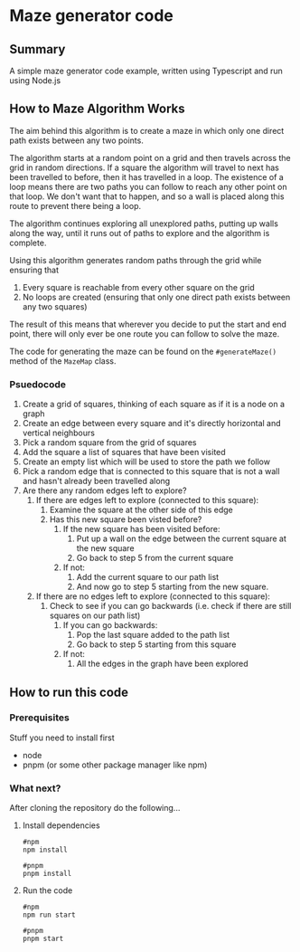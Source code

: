 # Maze generator code

## Summary

A simple maze generator code example, written using Typescript and run using Node.js

## How to Maze Algorithm Works

The aim behind this algorithm is to create a maze in which only one direct path exists between any two points.

The algorithm starts at a random point on a grid and then travels across the grid in random directions. If a square the algorithm will travel to next has been travelled to before, then it has travelled in a loop. The existence of a loop means there are two paths you can follow to reach any other point on that loop. We don't want that to happen, and so a wall is placed along this route to prevent there being a loop.

The algorithm continues exploring all unexplored paths, putting up walls along the way, until it runs out of paths to explore and the algorithm is complete.

Using this algorithm generates random paths through the grid while ensuring that 
1. Every square is reachable from every other square on the grid
2. No loops are created (ensuring that only one direct path exists between any two squares)

The result of this means that wherever you decide to put the start and end point, there will only ever be one route you can follow to solve the maze.

The code for generating the maze can be found on the `#generateMaze()` method of the `MazeMap` class.

### Psuedocode

1.  Create a grid of squares, thinking of each square as if it is a node on a graph
2.  Create an edge between every square and it's directly horizontal and vertical neighbours 
3.  Pick a random square from the grid of squares
4.  Add the square a list of squares that have been visited
5.  Create an empty list which will be used to store the path we follow
6.  Pick a random edge that is connected to this square that is not a wall and hasn't already been travelled along
7.  Are there any random edges left to explore?
    1.  If there are edges left to explore (connected to this square):
        1.  Examine the square at the other side of this edge
        2.  Has this new square been visted before?
            1.  If the new square has been visited before:
                1. Put up a wall on the edge between the current square at the new square
                2. Go back to step 5 from the current square
            2.  If not:
                1. Add the current square to our path list
                2. And now go to step 5 starting from the new square.
    2.  If there are no edges left to explore (connected to this square):
        1. Check to see if you can go backwards (i.e. check if there are still squares on our path list)
            1.  If you can go backwards:
                1.  Pop the last square added to the path list
                2.  Go back to step 5 starting from this square
            2.  If not:
                1. All the edges in the graph have been explored

## How to run this code

### Prerequisites

Stuff you need to install first

- node
- pnpm (or some other package manager like npm)

### What next?

After cloning the repository do the following...

1.  Install dependencies

    ```
    #npm
    npm install

    #pnpm
    pnpm install
    ```

2.  Run the code

    ```
    #npm
    npm run start

    #pnpm
    pnpm start
    ```

